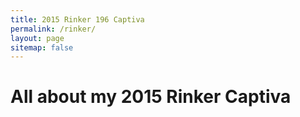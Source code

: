```yaml
---
title: 2015 Rinker 196 Captiva
permalink: /rinker/
layout: page
sitemap: false 
---
```



All about my 2015 Rinker Captiva
================================
